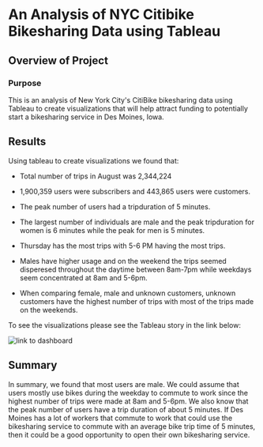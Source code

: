 # An Analysis of NYC Citibike Bikesharing Data using Tableau

## Overview of Project

### Purpose

This is an analysis of New York City's CitiBike bikesharing data using Tableau to create visualizations that will help attract funding to potentially start a bikesharing service in Des Moines, Iowa.

## Results

Using tableau to create visualizations we found that:

- Total number of trips in August was 2,344,224

- 1,900,359 users were subscribers and 443,865 users were customers.

- The peak number of users had a tripduration of 5 minutes.

- The largest number of individuals are male and the peak tripduration for women is 6 minutes while the peak for men is 5 minutes.

- Thursday has the most trips with 5-6 PM having the most trips.

- Males have higher usage and on the weekend the trips seemed disperesed throughout the daytime between 8am-7pm while weekdays seem concentrated at 8am and 5-6pm.

- When comparing female, male and unknown customers, unknown customers have the highest number of trips with most of the trips made on the weekends.

To see the visualizations please see the Tableau story in the link below:

![link to dashboard](https://public.tableau.com/app/profile/alexander.huynh/viz/NYCCitibikeStory_16381578867180/NYCCitibikeStory?publish=yes)

## Summary

In summary, we found that most users are male. We could assume that users mostly use bikes during the weekday to commute to work since the highest number of trips were made at 8am and 5-6pm. We also know that the peak number of users have a trip duration of about 5 minutes. If Des Moines has a lot of workers that commute to work that could use the bikesharing service to commute with an average bike trip time of 5 minutes, then it could be a good opportunity to open their own bikesharing service.




